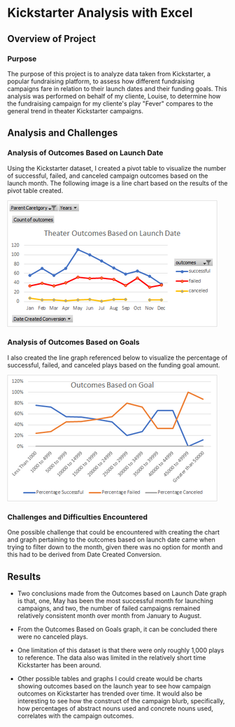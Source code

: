 # Kickstarter Analysis with Excel

## Overview of Project

### Purpose
The purpose of this project is to analyze data taken from Kickstarter,
a popular fundraising platform, to assess how different fundraising campaigns
fare in relation to their launch dates and their funding goals. This analysis
was performed on behalf of my cliente, Louise, to determine how the fundraising
campaign for my cliente's play "Fever" compares to the general trend in theater
Kickstarter campaigns.

## Analysis and Challenges

### Analysis of Outcomes Based on Launch Date
Using the Kickstarter dataset, I created a pivot table to visualize the number of
successful, failed, and canceled campaign outcomes based on the launch month.
The following image is a line chart based on the results of the pivot table created.

![Theater_Outcomes_vs_Launch](Resources/Theater_Outcomes_vs_Launch.png)

### Analysis of Outcomes Based on Goals
I also created the line graph referenced below to visualize the percentage of
successful, failed, and canceled plays based on the funding goal amount.

![Outcomes_vs_Goals](Resources/Outcomes_vs_Goals.png)

### Challenges and Difficulties Encountered
One possible challenge that could be encountered with creating the chart and graph
pertaining to the outcomes based on launch date came when trying to filter down to
the month, given there was no option for month and this had to be derived from Date
Created Conversion.

## Results
- Two conclusions made from the Outcomes based on Launch Date graph is that, one, May
has been the most successful month for launching campaigns, and two, the number of failed
campaigns remained relatively consistent month over month from January to August.

- From the Outcomes Based on Goals graph, it can be concluded there were no canceled
plays.

- One limitation of this dataset is that there were only roughly 1,000 plays to reference.
The data also was limited in the relatively short time Kickstarter has been around.

- Other possible tables and graphs I could create would be charts showing outcomes based
on the launch year to see how campaign outcomes on Kickstarter has trended over time.
It would also be interesting to see how the construct of the campaign blurb, specifically,
how percentages of abstract nouns used and concrete nouns used, correlates with the
campaign outcomes.
